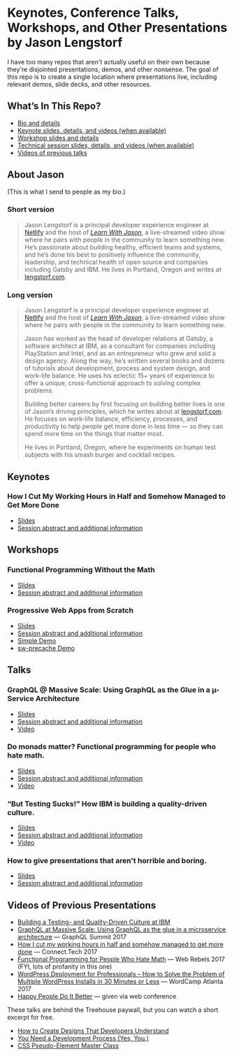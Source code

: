 # Keynotes, Conference Talks, Workshops, and Other Presentations by Jason Lengstorf

I have too many repos that aren't actually useful on their own because they're disjointed presentations, demos, and other nonsense. The goal of this repo is to create a single location where presentations live, including relevant demos, slide decks, and other resources.

## What’s In This Repo?

-   [Bio and details](#about-jason)
-   [Keynote slides, details, and videos (when available)](#keynotes)
-   [Workshop slides and details](#workshops)
-   [Technical session slides, details, and videos (when available)](#talks)
-   [Videos of previous talks](#videos-of-previous-presentations)

## About Jason

(This is what I send to people as my bio.)

### Short version

> Jason Lengstorf is a principal developer experience engineer at [Netlify](https://netlify.com) and the host of [_Learn With Jason_](https://learnwithjason.dev), a live-streamed video show where he pairs with people in the community to learn something new. He’s passionate about building healthy, efficient teams and systems, and he’s done his best to positively influence the community, leadership, and technical health of open source and companies including Gatsby and IBM. He lives in Portland, Oregon and writes at [lengstorf.com](https://lengstorf.com).

### Long version

> Jason Lengstorf is a principal developer experience engineer at [Netlify](https://netlify.com) and the host of [_Learn With Jason_](https://learnwithjason.dev), a live-streamed video show where he pairs with people in the community to learn something new.
>
> Jason has worked as the head of developer relations at Gatsby, a software architect at IBM, as a consultant for companies including PlayStation and Intel, and as an entrepreneur who grew and sold a design agency. Along the way, he’s written several books and dozens of tutorials about development, process and system design, and work-life balance. He uses his eclectic 15+ years of experience to offer a unique, cross-functional approach to solving complex problems.
>
> Building better careers by first focusing on building better lives is one of Jason’s driving principles, which he writes about at [lengstorf.com](https://lengstorf.com). He focuses on work-life balance, efficiency, processes, and productivity to help people get more done in less time — so they can spend more time on the things that matter most.
>
> He lives in Portland, Oregon, where he experiments on human test subjects with his smash burger and cocktail recipes.

## Keynotes

### How I Cut My Working Hours in Half and Somehow Managed to Get More Done

-   [Slides](./work-life-balance/slides/)
-   [Session abstract and additional information](https://github.com/jlengstorf/presentations/tree/master/work-life-balance)

## Workshops

### Functional Programming Without the Math

-   [Slides](./fp-workshop/slides/)
-   [Session abstract and additional information](https://github.com/jlengstorf/presentations/tree/master/fp-workshop)

### Progressive Web Apps from Scratch

-   [Slides](./progressive-web-apps/slides/)
-   [Session abstract and additional information](https://github.com/jlengstorf/presentations/tree/master/progressive-web-apps)
-   [Simple Demo](https://code.lengstorf.com/pwa-simple/)
-   [sw-precache Demo](https://code.lengstorf.com/pwa-workshop-starter/)

## Talks

### GraphQL @ Massive Scale: Using GraphQL as the Glue in a µ-Service Architecture

-   [Slides](./graphql-microservices/slides/)
-   [Session abstract and additional information](https://github.com/jlengstorf/presentations/tree/master/graphql-microservices)
-   [Video][graphql-scale]

### Do monads matter? Functional programming for people who hate math.

-   [Slides](./functional-programming/slides/)
-   [Session abstract and additional information](https://github.com/jlengstorf/presentations/tree/master/functional-programming)
-   [Video][monad]

### “But Testing Sucks!” How IBM is building a quality-driven culture.

-   [Slides](https://git.io/test-culture)
-   [Session abstract and additional information](https://github.com/jlengstorf/presentations/tree/master/building-quality-driven-culture)
-   [Video][testing-culture]

### How to give presentations that aren't horrible and boring.

-   [Slides](./conference-talk-tips/slides/)
-   [Session abstract and additional information](https://github.com/jlengstorf/presentations/tree/master/conference-talk-tips)

## Videos of Previous Presentations

-   [Building a Testing- and Quality-Driven Culture at IBM][testing-culture]
-   [GraphQL at Massive Scale: Using GraphQL as the glue in a microservice architecture][graphql-scale] — GraphQL Summit 2017
-   [How I cut my working hours in half and somehow managed to get more done][work-life] — Connect.Tech 2017
-   [Functional Programming for People Who Hate Math][monad] — Web Rebels 2017 (FYI, lots of profanity in this one)
-   [WordPress Deployment for Professionals – How to Solve the Problem of Multiple WordPress Installs in 30 Minutes or Less][trellis] — WordCamp Atlanta 2017
-   [Happy People Do It Better][happy] — given via web conference

These talks are behind the Treehouse paywall, but you can watch a short excerpt for free.

-   [How to Create Designs That Developers Understand][devdesign]
-   [You Need a Development Process (Yes, You.)][devprocess]
-   [CSS Pseudo-Element Master Class][pseudoelement]

[testing-culture]: https://youtu.be/zqdCM8zR6Mc
[graphql-scale]: https://www.youtube.com/watch?v=T3FbZsYXi50
[work-life]: https://www.recallact.com/presentation/how-i-cut-my-working-hours-half-and-somehow-managed-get-more-done
[monad]: https://youtu.be/4WbpKSh0FWk?t=2h44m44s
[happy]: https://www.youtube.com/watch?v=AjUwPmFcwJ8
[trellis]: http://wordpress.tv/2017/03/29/jason-lengstorf-wordpress-deployment-for-professionals-how-to-solve-the-problem-of-multiple-wordpress-installs-in-30-minutes-or-less/
[devdesign]: https://teamtreehouse.com/library/designing-on-a-team-how-to-create-designs-that-developers-understand
[devprocess]: https://teamtreehouse.com/library/you-need-a-development-process-yes-you
[pseudoelement]: https://teamtreehouse.com/library/pseudoelement-master-class-css
